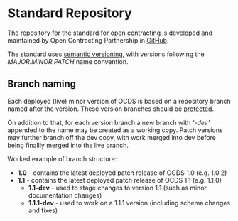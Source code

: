 # Standard Repository

The repository for the standard for open contracting is developed and maintained by Open Contracting Partnership in [GitHub](https://github.com/open-contracting/standard/tree/master/standard).

The standard uses [semantic versioning](http://semver.org/), with versions following the _MAJOR.MINOR.PATCH_ name convention.

## Branch naming

Each deployed (live) minor version of OCDS is based on a repository branch named after the version. These version branches should be [protected](https://help.github.com/articles/about-protected-branches/).

On addition to that, for each version branch a new branch with _'-dev'_ appended to the name may be created as a working copy. Patch versions may further branch off the dev copy, with work merged into dev before being finallly merged into the live branch.

Worked example of branch structure:

* **1.0** - contains the latest deployed patch release of OCDS 1.0 (e.g. 1.0.2)
* **1.1** - contains the latest deployed patch release of OCDS 1.1 (e.g. 1.1.0)
  * **1.1-dev** - used to stage changes to version 1.1 (such as minor documentation changes)
  * **1.1.1-dev** - used to work on a 1.1.1 version (including schema changes and fixes)
